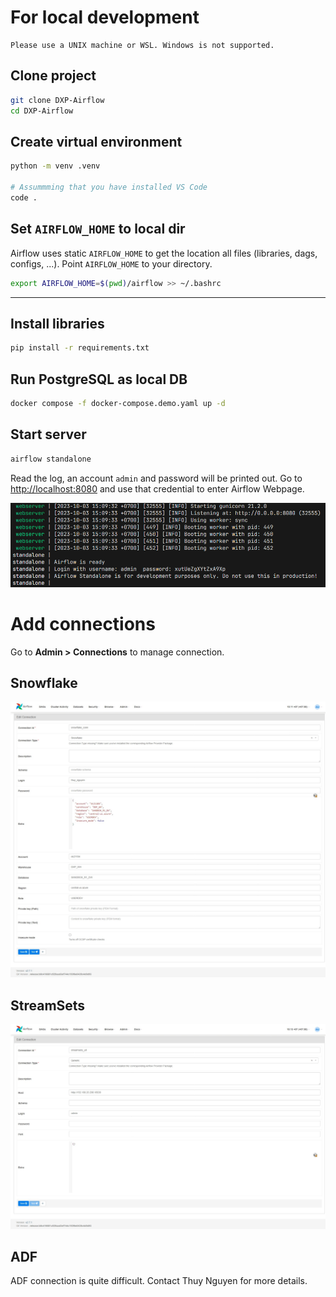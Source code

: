 # For local development

```
Please use a UNIX machine or WSL. Windows is not supported.
```

## Clone project

```bash
git clone DXP-Airflow
cd DXP-Airflow
```

## Create virtual environment

```bash
python -m venv .venv

# Assummming that you have installed VS Code
code .
```

## Set `AIRFLOW_HOME` to local dir

Airflow uses static `AIRFLOW_HOME` to get the location all files (libraries, dags, configs, ...).
Point `AIRFLOW_HOME` to your directory.

```bash
export AIRFLOW_HOME=$(pwd)/airflow >> ~/.bashrc
```

---

## Install libraries

```bash
pip install -r requirements.txt
```


## Run PostgreSQL as local DB

```bash
docker compose -f docker-compose.demo.yaml up -d
```

## Start server

```bash
airflow standalone
```

Read the log, an account `admin` and password will be printed out.
Go to [http://localhost:8080](http://localhost:8080) and use that credential to enter Airflow Webpage.

![](docs/imgs/airflow_cred.png)

# Add connections

Go to **Admin > Connections** to manage connection.

## Snowflake
![Alt text](docs/imgs/airflow_conn_snowflake.jpeg)

## StreamSets
![Alt text](docs/imgs/airflow_conn_streamsets.jpeg)

## ADF
ADF connection is quite difficult. Contact Thuy Nguyen for more details.